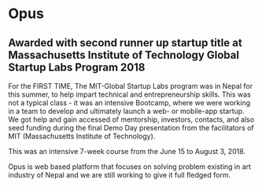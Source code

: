 # Opus



##  Awarded with second runner up startup title at Massachusetts Institute of Technology  Global Startup  Labs Program  2018 


For the FIRST TIME, The MIT-Global Startup Labs program was in Nepal for this summer, to help impart technical and entrepreneurship skills. This was not a typical class - it was an intensive Bootcamp, where we were working in a team to develop and ultimately launch a web- or mobile-app startup. We got help and gain accessed of mentorship, investors, contacts, and also seed funding during the final Demo Day presentation from the facilitators of MIT (Massachusetts Institute of Technology).

This was an intensive 7-week course from the June 15 to August 3, 2018.


 Opus  is web based platform that focuses on solving problem existing in  art industry of Nepal and we are still working to give it full fledged form.

